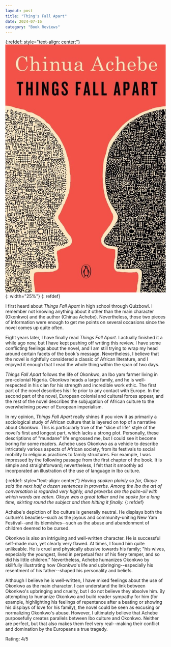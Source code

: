 ```yaml
---
layout: post
title: "Thing's Fall Apart"
date: 2024-07-16
category: "Book Reviews"
---
```


{:refdef: style="text-align: center;"}
![thing's fall apart cover](/images/blog/things_fall_apart_cover.jpeg){: width="25%"}
{: refdef}

I first heard about *Things Fall Apart* in high school through Quizbowl. I remember not knowing anything about it other than the main character (Okonkwo) and the author (Chinua Achebe). Nevertheless, those two pieces of information were enough to get me points on several occasions since the novel comes up quite often.

Eight years later, I have finally read *Things Fall Apart.* I actually finished it a while ago now, but I have kept pushing off writing this review. I have some conflicting feelings about the novel, and I am still trying to wrap my head around certain facets of the book's message. Nevertheless, I believe that the novel is rightfully considered a classic of African literature, and I enjoyed it enough that I read the whole thing within the span of two days.

*Things Fall Apart* follows the life of Okonkwo, an Ibo yam farmer living in pre-colonial Nigeria. Okonkwo heads a large family, and he is well-respected in his clan for his strength and incredible work ethic. The first part of the novel describes his life prior to any contact with Europe. In the second part of the novel, European colonial and cultural forces appear, and the rest of the novel describes the subjugation of African culture to the overwhelming power of European imperialism. 

In my opinion, *Things Fall Apart* really shines if you view it as primarily a sociological study of African culture that is layered on top of a narrative about Okonkwo. This is particularly true of the "slice of life" style of the novel's first and longest part, which lacks a strong plot. Personally, these descriptions of "mundane" life engrossed me, but I could see it become boring for some readers. Achebe uses Okonkwo as a vehicle to describe intricately various aspects of African society, from its festivals to social mobility to religious practices to family structures. For example, I was impressed by the following passage from the first chapter of the book. It is simple and straightforward; nevertheless, I felt that it smoothly ad incorporated an illustration of the use of language in Ibo culture.

{:refdef: style="text-align: center;"}
*Having spoken plainly so far, Okoye said the next half a dozen sentences in proverbs. Among the Ibo the art of conversation is regarded very highly, and proverbs are the palm-oil with which words are eaten. Okoye was a great talker and he spoke for a long time, skirting round the subject and then hitting it finally.*
{: refdef}

Achebe's depiction of Ibo culture is generally neutral. He displays both the culture's beauties--such as the joyous and community-uniting New Yam Festival--and its blemishes--such as the abuse and abandonment of children deemed to be cursed.

Okonkwo is also an intriguing and well-written character. He is successful self-made man, yet clearly very flawed. At times, I found him quite unlikeable. He is cruel and physically abusive towards his family; "his wives, especially the youngest, lived in perpetual fear of his fiery temper, and so did his little children." Nevertheless, Achebe humanizes Okonkwo by skillfully illustrating how Okonkwo's life and upbringing--especially his resentment of his father--shaped his personality and beliefs. 

Although I believe he is well-written, I have mixed feelings about the use of Okonkwo as the main character. I can understand the link between Okonkwo's upbringing and cruelty, but I do not believe they absolve him. By attempting to humanize Okonkwo and build reader sympathy for him (for example, highlighting his feelings of repentance after a beating or showing his displays of love for his family), the novel could be seen as excusing or normalizing Okonkwo's abuse. However, I ultimately believe that Achebe purposefully creates parallels between Ibo culture and Okonkwo. Neither are perfect, but that also makes them feel very real--making their conflict and domination by the Europeans a true tragedy.

Rating: 4/5